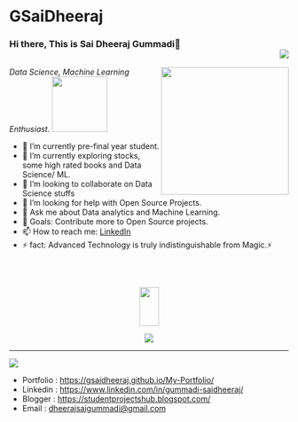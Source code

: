 # GSaiDheeraj
### Hi there, This is Sai Dheeraj Gummadi👋 <div align = 'right'>![](https://komarev.com/ghpvc/?username=GSaiDheeraj&color=yellow)</div>

<img align='right' src="https://remakelearning.org/wp-content/uploads/2020/01/122.gif" width="230">
<p><em>Data Science, Machine Learning Enthusiast. <img src="https://thumbs.gfycat.com/NextFelineAplomadofalcon-size_restricted.gif" width="100">
</em></p>

- 🔭 I’m currently pre-final year student.
- 🌱 I’m currently exploring stocks, some high rated books and Data Science/ ML.
- 👯 I’m looking to collaborate on Data Science stuffs
- 🤔 I’m looking for help with Open Source Projects.
- 💬 Ask me about Data analytics and Machine Learning.
- 🥅 Goals: Contribute more to Open Source projects.
- 📫 How to reach me: <a href= "https://www.linkedin.com/in/gummadi-saidheeraj/">LinkedIn</a>
- ⚡ fact: Advanced Technology is truly indistinguishable from Magic.⚡
<br><br>
<br>

<p align= "center"><img src="https://media2.giphy.com/media/QmGShkWAWid2hzCqHE/giphy.gif" width= "35" height= "70"></p>

<p align= "center"><img src="https://github-readme-stats.vercel.app/api?username=GSaiDheeraj&show_icons=true"></p>
<hr>
<img src="https://spectrapackautomation.com/img/contactme.gif" />

- Portfolio : https://gsaidheeraj.github.io/My-Portfolio/
- Linkedin : https://www.linkedin.com/in/gummadi-saidheeraj/
- Blogger : https://studentprojectshub.blogspot.com/
- Email : dheerajsaigummadi@gmail.com
